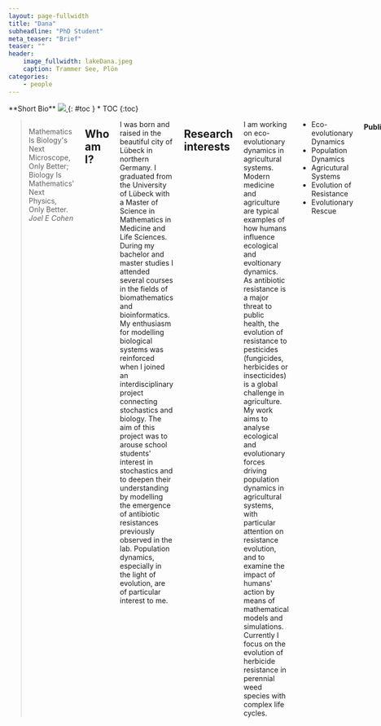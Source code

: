 ```yaml
---
layout: page-fullwidth
title: "Dana"
subheadline: "PhD Student"
meta_teaser: "Brief"
teaser: ""
header:
    image_fullwidth: lakeDana.jpeg
    caption: Trammer See, Plön
categories:
    - people
---
```

<!--more-->

<div class="row">
<div class="medium-4 medium-push-8 columns" markdown="1">
<div class="panel radius" markdown="1">
**Short Bio**
<a class="th [radius]" href="{{ site.url }}/images/DeptPic.jpeg">
<img src="{{ site.url }}/images/dana.jpeg">
</a>
{: #toc }
*  TOC
{:toc}
</div>
</div><!-- /.medium-4.columns -->



<div class="medium-8 medium-pull-4 columns" markdown="1">

> Mathematics Is Biology's Next Microscope, Only Better; Biology Is Mathematics' Next Physics, Only Better.
<cite>Joel E Cohen</cite>
    

## Who am I?

I was born and raised in the beautiful city of Lübeck in northern Germany. 
I graduated from the University of Lübeck with a Master of Science in Mathematics in Medicine and Life Sciences. During my bachelor and master studies I attended several courses in the fields of biomathematics and bioinformatics. My enthusiasm for modelling biological systems was reinforced when I joined an interdisciplinary project connecting stochastics and biology. The  aim of this project was to arouse school students' interest in stochastics and to deepen their understanding by modelling the emergence of antibiotic resistances previously observed in the lab. Population dynamics, especially in the light of evolution, are of particular interest to me.


## Research interests

I am working on eco-evolutionary dynamics in agricultural systems. 
Modern medicine and agriculture are typical examples of how humans influence ecological and evoltionary dynamics. 
As antibiotic resistance is a major threat to public health, the evolution of resistance to pesticides (fungicides, herbicides or insecticides) is a global challenge in agriculture. 
My work aims to analyse ecological and evolutionary forces driving population dynamics in agricultural systems, with particular attention on resistance evolution, and to examine the impact of humans' action  by means of mathematical models and simulations.
Currently I focus on the evolution of herbicide resistance in perennial weed species with complex life cycles. 

* Eco-evolutionary Dynamics 
* Population Dynamics
* Agricutural Systems
* Evolution of Resistance
* Evolutionary Rescue


#### Publications

**Lauenroth, D.**, Bender, B., Boie, S., Kunze, B. & Keller, K., 2020. Der Zufall schlägt zu - Stochastischer Zugang zur Entstehung von Antibiotikaresistenzen. MNU Journal, 73, 129–135.
    
**Lauenroth, D.**, and Gokhale, C.S. Theoretical assessment of persistence and adaptation in weeds with complex life cycles. Nat. Plants 9, 1267–1279 (2023). [article](https://doi.org/10.1038/s41477-023-01482-1) [bioRxiv-12.503772](https://doi.org/10.1101/2022.08.12.503772)

## Links

[Email](mailto:lauenroth@evolbio.mpg.de)
    
[Twitter](https://twitter.com/DanaLauenroth)
    

